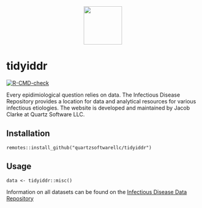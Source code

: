 <div style="display: flex; justify-content: center;"><img href="https://quartzsoftware.com" src="https://quartzsoftware-assets.s3.amazonaws.com/logo.svg" height="100"/></div>

# tidyiddr

<!-- badges: start -->
[![R-CMD-check](https://github.com/QuartzSoftwareLLC/tidyiddr/workflows/R-CMD-check/badge.svg)](https://github.com/QuartzSoftwareLLC/tidyiddr/actions)
<!-- badges: end -->

Every epidimiological question relies on data. The Infectious Disease Repository provides a location for data and analytical resources for various infectious etiologies. The website is developed and maintained by Jacob Clarke at Quartz Software LLC.

## Installation 

```{R}
remotes::install_github("quartzsoftwarellc/tidyiddr")
```

## Usage

```{R}
data <- tidyiddr::misc()
```

Information on all datasets can be found on the [Infectious Disease Data Repository](https://epi.quartzsoftware.com)
